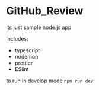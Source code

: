 # GitHub_Review

its just sample node.js app

includes:

- typescript
- nodemon
- prettier
- ESlint

to run in develop mode `npm run dev`
